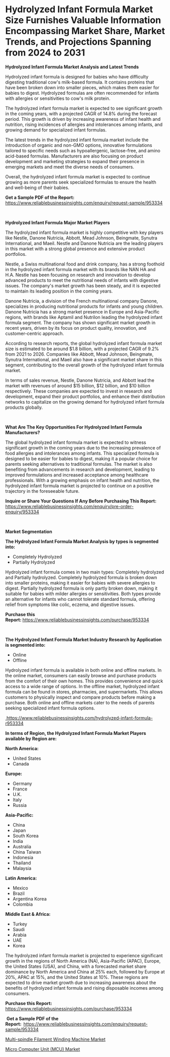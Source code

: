 <p><h1>Hydrolyzed Infant Formula Market Size Furnishes Valuable Information Encompassing Market Share, Market Trends, and Projections Spanning from 2024 to 2031</h1></p><p><strong>Hydrolyzed Infant Formula Market Analysis and Latest Trends</strong></p>
<p><p>Hydrolyzed infant formula is designed for babies who have difficulty digesting traditional cow's milk-based formula. It contains proteins that have been broken down into smaller pieces, which makes them easier for babies to digest. Hydrolyzed formulas are often recommended for infants with allergies or sensitivities to cow's milk protein.</p><p>The hydrolyzed infant formula market is expected to see significant growth in the coming years, with a projected CAGR of 14.8% during the forecast period. This growth is driven by increasing awareness of infant health and nutrition, rising incidences of allergies and intolerances among infants, and growing demand for specialized infant formulas.</p><p>The latest trends in the hydrolyzed infant formula market include the introduction of organic and non-GMO options, innovative formulations tailored to specific needs such as hypoallergenic, lactose-free, and amino acid-based formulas. Manufacturers are also focusing on product development and marketing strategies to expand their presence in emerging markets and meet the diverse needs of consumers.</p><p>Overall, the hydrolyzed infant formula market is expected to continue growing as more parents seek specialized formulas to ensure the health and well-being of their babies.</p></p>
<p><strong>Get a Sample PDF of the Report:&nbsp;</strong> <a href="https://www.reliablebusinessinsights.com/enquiry/request-sample/953334">https://www.reliablebusinessinsights.com/enquiry/request-sample/953334</a></p>
<p>&nbsp;</p>
<p><strong>Hydrolyzed Infant Formula Major Market Players</strong></p>
<p><p>The hydrolyzed infant formula market is highly competitive with key players like Nestle, Danone Nutricia, Abbott, Mead Johnson, Beingmate, Synutra International, and Maeil. Nestle and Danone Nutricia are the leading players in this market with a strong global presence and extensive product portfolios.</p><p>Nestle, a Swiss multinational food and drink company, has a strong foothold in the hydrolyzed infant formula market with its brands like NAN HA and H.A. Nestle has been focusing on research and innovation to develop advanced products to meet the nutritional needs of infants with digestive issues. The company's market growth has been steady, and it is expected to maintain its leading position in the coming years.</p><p>Danone Nutricia, a division of the French multinational company Danone, specializes in producing nutritional products for infants and young children. Danone Nutricia has a strong market presence in Europe and Asia-Pacific regions, with brands like Aptamil and Nutrilon leading the hydrolyzed infant formula segment. The company has shown significant market growth in recent years, driven by its focus on product quality, innovation, and customer-centric approach.</p><p>According to research reports, the global hydrolyzed infant formula market size is estimated to be around $1.8 billion, with a projected CAGR of 9.2% from 2021 to 2026. Companies like Abbott, Mead Johnson, Beingmate, Synutra International, and Maeil also have a significant market share in this segment, contributing to the overall growth of the hydrolyzed infant formula market.</p><p>In terms of sales revenue, Nestle, Danone Nutricia, and Abbott lead the market with revenues of around $15 billion, $12 billion, and $10 billion respectively. These companies are expected to invest in research and development, expand their product portfolios, and enhance their distribution networks to capitalize on the growing demand for hydrolyzed infant formula products globally.</p></p>
<p>&nbsp;</p>
<p><strong>What Are The Key Opportunities For Hydrolyzed Infant Formula Manufacturers?</strong></p>
<p><p>The global hydrolyzed infant formula market is expected to witness significant growth in the coming years due to the increasing prevalence of food allergies and intolerances among infants. This specialized formula is designed to be easier for babies to digest, making it a popular choice for parents seeking alternatives to traditional formulas. The market is also benefiting from advancements in research and development, leading to improved formulations and increased acceptance among healthcare professionals. With a growing emphasis on infant health and nutrition, the hydrolyzed infant formula market is projected to continue on a positive trajectory in the foreseeable future.</p></p>
<p><strong>Inquire or Share Your Questions If Any Before Purchasing This Report:</strong> <a href="https://www.reliablebusinessinsights.com/enquiry/pre-order-enquiry/953334">https://www.reliablebusinessinsights.com/enquiry/pre-order-enquiry/953334</a></p>
<p>&nbsp;</p>
<p><strong>Market Segmentation</strong></p>
<p><strong>The Hydrolyzed Infant Formula Market Analysis by types is segmented into:</strong></p>
<p><ul><li>Completely Hydrolyzed</li><li>Partially Hydrolyzed</li></ul></p>
<p><p>Hydrolyzed infant formula comes in two main types: Completely hydrolyzed and Partially hydrolyzed. Completely hydrolyzed formula is broken down into smaller proteins, making it easier for babies with severe allergies to digest. Partially hydrolyzed formula is only partly broken down, making it suitable for babies with milder allergies or sensitivities. Both types provide an alternative for infants who cannot tolerate standard formula, offering relief from symptoms like colic, eczema, and digestive issues.</p></p>
<p><strong>Purchase this Report:&nbsp;</strong><a href="https://www.reliablebusinessinsights.com/purchase/953334">https://www.reliablebusinessinsights.com/purchase/953334</a></p>
<p>&nbsp;</p>
<p><strong>The Hydrolyzed Infant Formula Market Industry Research by Application is segmented into:</strong></p>
<p><ul><li>Online</li><li>Offline</li></ul></p>
<p><p>Hydrolyzed infant formula is available in both online and offline markets. In the online market, consumers can easily browse and purchase products from the comfort of their own homes. This provides convenience and quick access to a wide range of options. In the offline market, hydrolyzed infant formula can be found in stores, pharmacies, and supermarkets. This allows customers to physically inspect and compare products before making a purchase. Both online and offline markets cater to the needs of parents seeking specialized infant formula options.</p></p>
<p><a href="https://www.reliablebusinessinsights.com/hydrolyzed-infant-formula-r953334">&nbsp;https://www.reliablebusinessinsights.com/hydrolyzed-infant-formula-r953334</a></p>
<p><strong>In terms of Region, the Hydrolyzed Infant Formula Market Players available by Region are:</strong></p>
<p>
    <p> <strong> North America: </strong>
        <ul>
            <li>United States</li>
            <li>Canada</li>
        </ul>
        </p> 
    <p> <strong> Europe: </strong>
        <ul>
            <li>Germany</li>
            <li>France</li>
            <li>U.K.</li>
            <li>Italy</li>
            <li>Russia</li>
        </ul>
        </p> 
    <p> <strong> Asia-Pacific: </strong>
        <ul>
            <li>China</li>
            <li>Japan</li>
            <li>South Korea</li>
            <li>India</li>
            <li>Australia</li>
            <li>China Taiwan</li>
            <li>Indonesia</li>
            <li>Thailand</li>
            <li>Malaysia</li>
        </ul>
        </p> 
    <p> <strong> Latin America: </strong>
        <ul>
            <li>Mexico</li>
            <li>Brazil</li>
            <li>Argentina Korea</li>
            <li>Colombia</li>
        </ul>
        </p> 
    <p> <strong> Middle East & Africa: </strong>
        <ul>
            <li>Turkey</li>
            <li>Saudi</li>
            <li>Arabia</li>
            <li>UAE</li>
            <li>Korea</li>
        </ul>
    </p>
    </p>
<p><p>The hydrolyzed infant formula market is projected to experience significant growth in the regions of North America (NA), Asia-Pacific (APAC), Europe, the United States (USA), and China, with a forecasted market share dominance by North America and China at 25% each, followed by Europe at 20%, APAC at 15%, and the United States at 10%. These regions are expected to drive market growth due to increasing awareness about the benefits of hydrolyzed infant formula and rising disposable incomes among consumers.</p></p>
<p><strong>Purchase this Report: </strong><a href="https://www.reliablebusinessinsights.com/purchase/953334">https://www.reliablebusinessinsights.com/purchase/953334</a></p>
<p>&nbsp;<strong>Get a Sample PDF of the Report:&nbsp;&nbsp;</strong><a href="https://www.reliablebusinessinsights.com/enquiry/request-sample/953334">https://www.reliablebusinessinsights.com/enquiry/request-sample/953334</a></p>
<p><strong></strong></p>
<p><p><a href="https://view.publitas.com/reportprime-1/multi-spindle-filament-winding-machine-market-size-share-analysis-growth-trends-forecasts-2024-2031/">Multi-spindle Filament Winding Machine Market</a></p><p><a href="https://github.com/LaceyZemlak1/Market-Research-Report-List-1/blob/main/micro-computer-unit-mcu-market.md">Micro Computer Unit (MCU) Market</a></p></p>